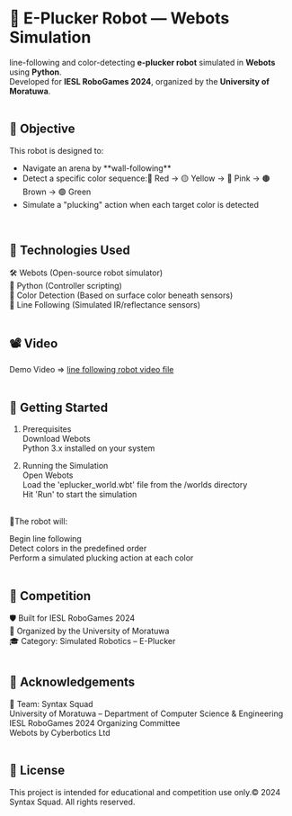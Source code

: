 <h1>🤖 E-Plucker Robot — Webots Simulation</h1>

 line-following and color-detecting **e-plucker robot** simulated in **Webots** using **Python**.  
Developed for **IESL RoboGames 2024**, organized by the **University of Moratuwa**.<br><br>


<h2>🎯 Objective</h2>

This robot is designed to:

<ul>
<li>Navigate an arena by **wall-following**</li>
<li>Detect a specific color sequence:🔴 Red → 🟡 Yellow → 🌸 Pink → 🟤 Brown → 🟢 Green</li>
<li>Simulate a "plucking" action when each target color is detected</li>
</ul></br>


<h2>🧠 Technologies Used</h2>

🛠 Webots (Open-source robot simulator)<br>
🐍 Python (Controller scripting)<br>
🎨 Color Detection (Based on surface color beneath sensors)<br>
📏 Line Following (Simulated IR/reflectance sensors)<br><br>


<h2>📽️ Video</h2>

Demo Video => [line following robot video file](https://github.com/mohomad-nizlan/line-follower-eplucker-robot/blob/main/Line%20Following%20Robot%20Video%20Demo.mp4)<br><br>


<h2>🚀 Getting Started</h2>

1. Prerequisites<br>
Download Webots<br>
Python 3.x installed on your system<br>

2. Running the Simulation<br>
Open Webots<br>
Load the 'eplucker_world.wbt' file from the /worlds directory<br>
Hit 'Run' to start the simulation<br><br>

🤖The robot will:

Begin line following<br>
Detect colors in the predefined order<br>
Perform a simulated plucking action at each color<br><br>


<h2>🏁 Competition</h2>

🛡️ Built for IESL RoboGames 2024<br>
🏫 Organized by the University of Moratuwa<br>
🎓 Category: Simulated Robotics – E-Plucker<br><br>


<h2>🙌 Acknowledgements</h2>

👥 Team: Syntax Squad<br>
University of Moratuwa – Department of  Computer Science & Engineering<br>
IESL RoboGames 2024 Organizing Committee<br>
Webots by Cyberbotics Ltd<br><br>


<h2>📄 License</h2>

This project is intended for educational and competition use only.© 2024 Syntax Squad. All rights reserved.
